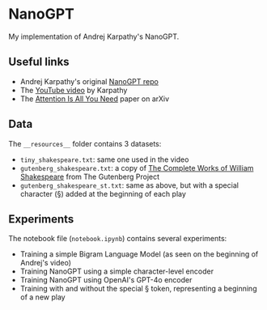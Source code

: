 # NanoGPT

My implementation of Andrej Karpathy's NanoGPT.

## Useful links
* Andrej Karpathy's original [NanoGPT repo](https://github.com/karpathy/nanoGPT)
* The [YouTube video](https://www.youtube.com/watch?v=kCc8FmEb1nY) by Karpathy
* The [Attention Is All You Need](https://arxiv.org/abs/1706.03762) paper on arXiv

## Data
The `__resources__` folder contains 3 datasets:
* `tiny_shakespeare.txt`: same one used in the video
* `gutenberg_shakespeare.txt`: a copy of [The Complete Works of William Shakespeare](https://www.gutenberg.org/ebooks/100) from The Gutenberg Project
* `gutenberg_shakespeare_st.txt`: same as above, but with a special character (§) added at the beginning of each play

## Experiments
The notebook file (`notebook.ipynb`) contains several experiments:
* Training a simple Bigram Language Model (as seen on the beginning of Andrej's video)
* Training NanoGPT using a simple character-level encoder
* Training NanoGPT using OpenAI's GPT-4o encoder
* Training with and without the special § token, representing a beginning of a new play
